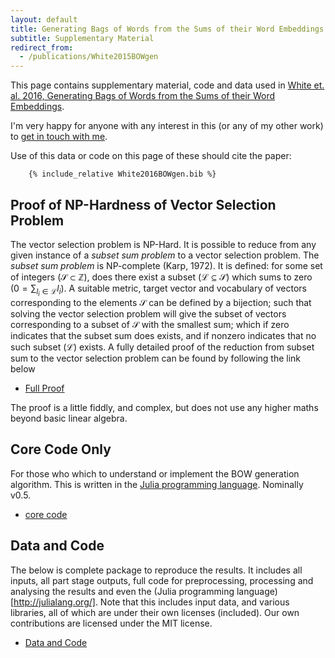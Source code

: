 ```yaml
---
layout: default
title: Generating Bags of Words from the Sums of their Word Embeddings
subtitle: Supplementary Material
redirect_from: 
  - /publications/White2015BOWgen
---
```


This page contains supplementary material, code and data used in [White et. al. 2016, Generating Bags of Words from the Sums of their Word Embeddings](../White2015BOWgen.pdf).

I'm very happy for anyone with any interest in this (or any of my other work) to [get in touch with me]({{site.url}}/contact).

Use of this data or code on this page of these should cite the paper:

```
	{% include_relative White2016BOWgen.bib %}
```

## Proof of NP-Hardness of Vector Selection Problem

The vector selection problem is NP-Hard. It is possible to reduce from any given instance of a *subset sum problem* to a vector selection problem. The *subset sum problem* is NP-complete (Karp, 1972). It is defined: for some set of integers ($\mathcal{S}\subset\mathbb{Z}$), does there exist a subset ($\mathcal{L}\subseteq\mathcal{S}$) which sums to zero ($0=\sum_{l_i\in \mathcal{L}} l_i$).  A suitable metric, target vector and  vocabulary of vectors corresponding to the elements $\mathcal{S}$ can be defined by a bijection; such that solving the vector selection problem will give the subset of vectors corresponding to a subset of $\mathcal{S}$ with the smallest sum; which if zero indicates that the subset sum does exists, and if nonzero indicates that no such subset ($\mathcal{L}$) exists. A fully detailed proof of the reduction from subset sum to the vector selection problem can be found by following the link below

 - [Full Proof](complexity_working.pdf)
 
The proof is a little fiddly, and complex, but does not use any higher maths beyond basic linear algebra.


## Core Code Only

For those who which to understand or implement the BOW generation algorithm.
This is written in the [Julia programming language](http://julialang.org/). Nominally v0.5.

 - [core code](sowe2bow.jl)

## Data and Code

The below is complete package to reproduce the results.
It includes all inputs, all part stage outputs, full code for preprocessing, processing and analysing the results and even the (Julia programming language)[http://julialang.org/].
Note that this includes input data, and various libraries, all of which are under their own licenses (included). Our own contributions are licensed under the MIT license.
 
 - [Data and Code](https://cloudstor.aarnet.edu.au/plus/index.php/s/n7auu0HDcJoNntA)





